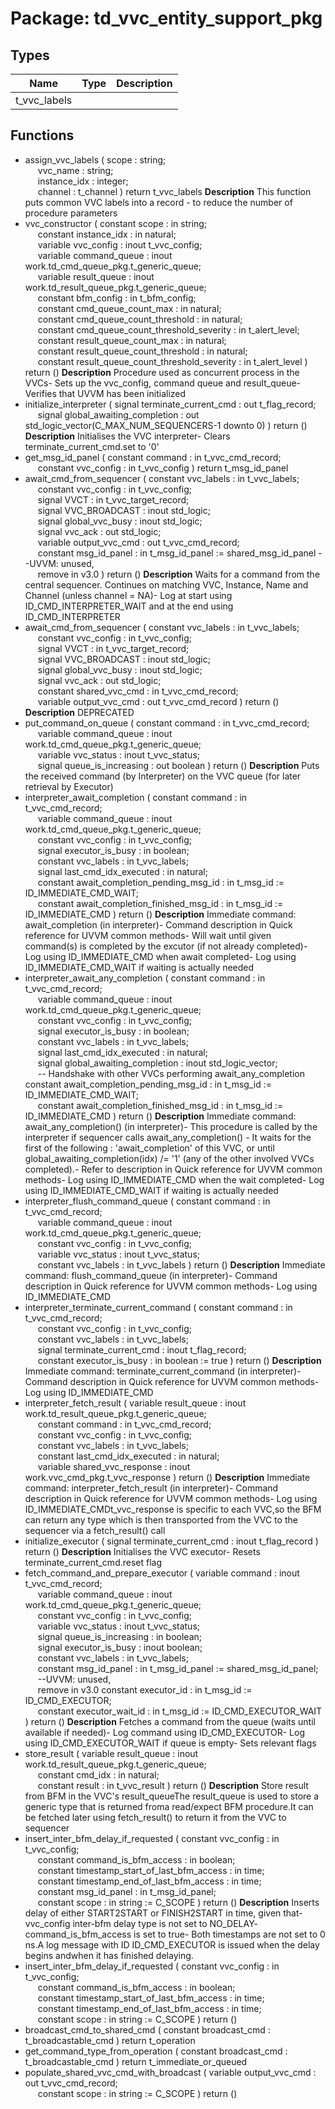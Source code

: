 # Package: td_vvc_entity_support_pkg

## Types

| Name         | Type | Description |
| ------------ | ---- | ----------- |
| t_vvc_labels |      |             |
## Functions
- assign_vvc_labels <font id="function_arguments">( scope        : string;<br><span style="padding-left:20px"> vvc_name     : string;<br><span style="padding-left:20px"> instance_idx : integer;<br><span style="padding-left:20px"> channel      : t_channel ) </font> <font id="function_return">return t_vvc_labels </font>
**Description**
This function puts common VVC labels into a record - to reduce the number of procedure parameters
- vvc_constructor <font id="function_arguments">( constant scope                                 : in string;<br><span style="padding-left:20px"> constant instance_idx                          : in natural;<br><span style="padding-left:20px"> variable vvc_config                            : inout t_vvc_config;<br><span style="padding-left:20px"> variable command_queue                         : inout work.td_cmd_queue_pkg.t_generic_queue;<br><span style="padding-left:20px"> variable result_queue                          : inout work.td_result_queue_pkg.t_generic_queue;<br><span style="padding-left:20px"> constant bfm_config                            : in t_bfm_config;<br><span style="padding-left:20px"> constant cmd_queue_count_max                   : in natural;<br><span style="padding-left:20px"> constant cmd_queue_count_threshold             : in natural;<br><span style="padding-left:20px"> constant cmd_queue_count_threshold_severity    : in t_alert_level;<br><span style="padding-left:20px"> constant result_queue_count_max                : in natural;<br><span style="padding-left:20px"> constant result_queue_count_threshold          : in natural;<br><span style="padding-left:20px"> constant result_queue_count_threshold_severity : in t_alert_level ) </font> <font id="function_return">return ()</font>
**Description**
Procedure used as concurrent process in the VVCs- Sets up the vvc_config, command queue and result_queue- Verifies that UVVM has been initialized
- initialize_interpreter <font id="function_arguments">( signal terminate_current_cmd      : out t_flag_record;<br><span style="padding-left:20px"> signal global_awaiting_completion : out std_logic_vector(C_MAX_NUM_SEQUENCERS-1 downto 0) ) </font> <font id="function_return">return ()</font>
**Description**
Initialises the VVC interpreter- Clears terminate_current_cmd.set to '0'
- get_msg_id_panel <font id="function_arguments">( constant command    : in t_vvc_cmd_record;<br><span style="padding-left:20px"> constant vvc_config : in t_vvc_config ) </font> <font id="function_return">return t_msg_id_panel </font>
- await_cmd_from_sequencer <font id="function_arguments">( constant vvc_labels        : in    t_vvc_labels;<br><span style="padding-left:20px"> constant vvc_config        : in    t_vvc_config;<br><span style="padding-left:20px"> signal VVCT                : in    t_vvc_target_record;<br><span style="padding-left:20px"> signal VVC_BROADCAST       : inout std_logic;<br><span style="padding-left:20px"> signal global_vvc_busy     : inout std_logic;<br><span style="padding-left:20px"> signal vvc_ack             : out   std_logic;<br><span style="padding-left:20px"> variable output_vvc_cmd    : out   t_vvc_cmd_record;<br><span style="padding-left:20px"> constant msg_id_panel      : in    t_msg_id_panel := shared_msg_id_panel --UVVM: unused,<br><span style="padding-left:20px"> remove in v3.0 ) </font> <font id="function_return">return ()</font>
**Description**
Waits for a command from the central sequencer. Continues on matching VVC, Instance, Name and Channel (unless channel = NA)- Log at start using ID_CMD_INTERPRETER_WAIT and at the end using ID_CMD_INTERPRETER
- await_cmd_from_sequencer <font id="function_arguments">( constant vvc_labels        : in t_vvc_labels;<br><span style="padding-left:20px"> constant vvc_config        : in t_vvc_config;<br><span style="padding-left:20px"> signal VVCT                : in t_vvc_target_record;<br><span style="padding-left:20px"> signal VVC_BROADCAST       : inout std_logic;<br><span style="padding-left:20px"> signal global_vvc_busy     : inout std_logic;<br><span style="padding-left:20px"> signal vvc_ack             : out std_logic;<br><span style="padding-left:20px"> constant shared_vvc_cmd    : in t_vvc_cmd_record;<br><span style="padding-left:20px"> variable output_vvc_cmd    : out t_vvc_cmd_record ) </font> <font id="function_return">return ()</font>
**Description**
DEPRECATED
- put_command_on_queue <font id="function_arguments">( constant command             : in t_vvc_cmd_record;<br><span style="padding-left:20px"> variable command_queue       : inout work.td_cmd_queue_pkg.t_generic_queue;<br><span style="padding-left:20px"> variable vvc_status          : inout t_vvc_status;<br><span style="padding-left:20px"> signal   queue_is_increasing : out   boolean ) </font> <font id="function_return">return ()</font>
**Description**
Puts the received command (by Interpreter) on the VVC queue (for later retrieval by Executor)
- interpreter_await_completion <font id="function_arguments">( constant command                              : in t_vvc_cmd_record;<br><span style="padding-left:20px"> variable command_queue                        : inout work.td_cmd_queue_pkg.t_generic_queue;<br><span style="padding-left:20px"> constant vvc_config                           : in t_vvc_config;<br><span style="padding-left:20px"> signal executor_is_busy                       : in boolean;<br><span style="padding-left:20px"> constant vvc_labels                           : in t_vvc_labels;<br><span style="padding-left:20px"> signal last_cmd_idx_executed                  : in natural;<br><span style="padding-left:20px"> constant await_completion_pending_msg_id      : in t_msg_id := ID_IMMEDIATE_CMD_WAIT;<br><span style="padding-left:20px"> constant await_completion_finished_msg_id     : in t_msg_id := ID_IMMEDIATE_CMD ) </font> <font id="function_return">return ()</font>
**Description**
Immediate command: await_completion (in interpreter)- Command description in Quick reference for UVVM common methods- Will wait until given command(s) is completed by the excutor (if not already completed)- Log using ID_IMMEDIATE_CMD when await completed- Log using ID_IMMEDIATE_CMD_WAIT if waiting is actually needed
- interpreter_await_any_completion <font id="function_arguments">( constant command                              : in t_vvc_cmd_record;<br><span style="padding-left:20px"> variable command_queue                        : inout work.td_cmd_queue_pkg.t_generic_queue;<br><span style="padding-left:20px"> constant vvc_config                           : in t_vvc_config;<br><span style="padding-left:20px"> signal executor_is_busy                       : in boolean;<br><span style="padding-left:20px"> constant vvc_labels                           : in t_vvc_labels;<br><span style="padding-left:20px"> signal last_cmd_idx_executed                  : in natural;<br><span style="padding-left:20px"> signal global_awaiting_completion             : inout std_logic_vector;<br><span style="padding-left:20px"> -- Handshake with other VVCs performing await_any_completion constant await_completion_pending_msg_id      : in t_msg_id := ID_IMMEDIATE_CMD_WAIT;<br><span style="padding-left:20px"> constant await_completion_finished_msg_id     : in t_msg_id := ID_IMMEDIATE_CMD ) </font> <font id="function_return">return ()</font>
**Description**
Immediate command: await_any_completion() (in interpreter)- This procedure is called by the interpreter if sequencer calls await_any_completion()   - It waits for the first of the following :     'await_completion' of this VVC, or     until global_awaiting_completion(idx) /= '1' (any of the other involved VVCs completed).- Refer to description in Quick reference for UVVM common methods- Log using ID_IMMEDIATE_CMD when the wait completed- Log using ID_IMMEDIATE_CMD_WAIT if waiting is actually needed
- interpreter_flush_command_queue <font id="function_arguments">( constant command            : in t_vvc_cmd_record;<br><span style="padding-left:20px"> variable command_queue      : inout work.td_cmd_queue_pkg.t_generic_queue;<br><span style="padding-left:20px"> constant vvc_config         : in t_vvc_config;<br><span style="padding-left:20px"> variable vvc_status         : inout t_vvc_status;<br><span style="padding-left:20px"> constant vvc_labels         : in t_vvc_labels ) </font> <font id="function_return">return ()</font>
**Description**
Immediate command: flush_command_queue (in interpreter)- Command description in Quick reference for UVVM common methods- Log using ID_IMMEDIATE_CMD
- interpreter_terminate_current_command <font id="function_arguments">( constant command              : in t_vvc_cmd_record;<br><span style="padding-left:20px"> constant vvc_config           : in t_vvc_config;<br><span style="padding-left:20px"> constant vvc_labels           : in t_vvc_labels;<br><span style="padding-left:20px"> signal terminate_current_cmd  : inout t_flag_record;<br><span style="padding-left:20px"> constant executor_is_busy     : in boolean := true ) </font> <font id="function_return">return ()</font>
**Description**
Immediate command: terminate_current_command (in interpreter)- Command description in Quick reference for UVVM common methods- Log using ID_IMMEDIATE_CMD
- interpreter_fetch_result <font id="function_arguments">( variable result_queue           : inout work.td_result_queue_pkg.t_generic_queue;<br><span style="padding-left:20px"> constant command                : in t_vvc_cmd_record;<br><span style="padding-left:20px"> constant vvc_config             : in t_vvc_config;<br><span style="padding-left:20px"> constant vvc_labels             : in t_vvc_labels;<br><span style="padding-left:20px"> constant last_cmd_idx_executed  : in natural;<br><span style="padding-left:20px"> variable shared_vvc_response    : inout work.vvc_cmd_pkg.t_vvc_response ) </font> <font id="function_return">return ()</font>
**Description**
Immediate command: interpreter_fetch_result (in interpreter)- Command description in Quick reference for UVVM common methods- Log using ID_IMMEDIATE_CMDt_vvc_response is specific to each VVC,so the BFM can return any type which is then transported from the VVC to the sequencer via a fetch_result() call
- initialize_executor <font id="function_arguments">( signal terminate_current_cmd  : inout t_flag_record ) </font> <font id="function_return">return ()</font>
**Description**
Initialises the VVC executor- Resets terminate_current_cmd.reset flag
- fetch_command_and_prepare_executor <font id="function_arguments">( variable command             : inout t_vvc_cmd_record;<br><span style="padding-left:20px"> variable command_queue       : inout work.td_cmd_queue_pkg.t_generic_queue;<br><span style="padding-left:20px"> constant vvc_config          : in    t_vvc_config;<br><span style="padding-left:20px"> variable vvc_status          : inout t_vvc_status;<br><span style="padding-left:20px"> signal   queue_is_increasing : in    boolean;<br><span style="padding-left:20px"> signal   executor_is_busy    : inout boolean;<br><span style="padding-left:20px"> constant vvc_labels          : in    t_vvc_labels;<br><span style="padding-left:20px"> constant msg_id_panel        : in    t_msg_id_panel := shared_msg_id_panel;<br><span style="padding-left:20px"> --UVVM: unused,<br><span style="padding-left:20px"> remove in v3.0 constant executor_id         : in    t_msg_id := ID_CMD_EXECUTOR;<br><span style="padding-left:20px"> constant executor_wait_id    : in    t_msg_id := ID_CMD_EXECUTOR_WAIT ) </font> <font id="function_return">return ()</font>
**Description**
Fetches a command from the queue (waits until available if needed)- Log command using ID_CMD_EXECUTOR- Log using ID_CMD_EXECUTOR_WAIT if queue is empty- Sets relevant flags
- store_result <font id="function_arguments">( variable result_queue  : inout work.td_result_queue_pkg.t_generic_queue;<br><span style="padding-left:20px"> constant cmd_idx       : in natural;<br><span style="padding-left:20px"> constant result        : in t_vvc_result ) </font> <font id="function_return">return ()</font>
**Description**
Store result from BFM in the VVC's result_queueThe result_queue is used to store a generic type that is returned froma read/expect BFM procedure.It can be fetched later using fetch_result() to return it from the VVC to sequencer
- insert_inter_bfm_delay_if_requested <font id="function_arguments">( constant vvc_config                         : in t_vvc_config;<br><span style="padding-left:20px"> constant command_is_bfm_access              : in boolean;<br><span style="padding-left:20px"> constant timestamp_start_of_last_bfm_access : in time;<br><span style="padding-left:20px"> constant timestamp_end_of_last_bfm_access   : in time;<br><span style="padding-left:20px"> constant msg_id_panel                       : in t_msg_id_panel;<br><span style="padding-left:20px"> constant scope                              : in string          := C_SCOPE ) </font> <font id="function_return">return ()</font>
**Description**
Inserts delay of either START2START or FINISH2START in time, given that- vvc_config inter-bfm delay type is not set to NO_DELAY- command_is_bfm_access is set to true- Both timestamps are not set to 0 ns.A log message with ID ID_CMD_EXECUTOR is issued when the delay begins andwhen it has finished delaying.
- insert_inter_bfm_delay_if_requested <font id="function_arguments">( constant vvc_config                           : in t_vvc_config;<br><span style="padding-left:20px"> constant command_is_bfm_access                : in boolean;<br><span style="padding-left:20px"> constant timestamp_start_of_last_bfm_access   : in time;<br><span style="padding-left:20px"> constant timestamp_end_of_last_bfm_access     : in time;<br><span style="padding-left:20px"> constant scope                                : in string := C_SCOPE ) </font> <font id="function_return">return ()</font>
- broadcast_cmd_to_shared_cmd <font id="function_arguments">( constant broadcast_cmd : t_broadcastable_cmd ) </font> <font id="function_return">return t_operation </font>
- get_command_type_from_operation <font id="function_arguments">( constant broadcast_cmd : t_broadcastable_cmd ) </font> <font id="function_return">return t_immediate_or_queued </font>
- populate_shared_vvc_cmd_with_broadcast <font id="function_arguments">( variable output_vvc_cmd   : out t_vvc_cmd_record;<br><span style="padding-left:20px"> constant scope            : in  string := C_SCOPE ) </font> <font id="function_return">return ()</font>
